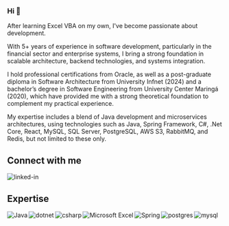<!--
**idinaldoteteo/idinaldoteteo** is a ✨ _special_ ✨ repository because its `README.md` (this file) appears on your GitHub profile.

Here are some ideas to get you started:

- 🔭 I’m currently working on ...
- 🌱 I’m currently learning ...
- 👯 I’m looking to collaborate on ...
- 🤔 I’m looking for help with ...
- 💬 Ask me about ...
- 📫 How to reach me: ...
- 😄 Pronouns: ...
- ⚡ Fun fact: ...
-->

### Hi 👋

After learning Excel VBA on my own, I've become passionate about development. 

With 5+ years of experience in software development, particularly in the financial sector and enterprise systems, I bring a strong foundation in scalable architecture, backend technologies, and systems integration.

I hold professional certifications from Oracle, as well as a post-graduate diploma in Software Architecture from University Infnet (2024) and a bachelor’s degree in Software Engineering from University Center Maringá (2020), which have provided me with a strong theoretical foundation to complement my practical experience. 

My expertise includes a blend of Java development and microservices architectures, using technologies such as Java, Spring Framework, C#, .Net Core, React, MySQL, SQL Server, PostgreSQL, AWS S3, RabbitMQ, and Redis, but not limited to these only.

## Connect with me
[<img align="left" alt="linked-in" src="https://img.shields.io/badge/linkedin-%230077B5.svg?&style=for-the-badge&logo=linkedin&logoColor=white" />](https://www.linkedin.com/in/idinaldoteteo)
</br>


## Expertise

<img align="left" alt="Java" src="https://img.shields.io/badge/java-%23ED8B00.svg?style=for-the-badge&logo=java&logoColor=white"/>

<img align="left" alt="dotnet" src="https://img.shields.io/badge/.NET-512BD4?logo=dotnet&logoColor=fff"/>

<img align="left" alt="csharp" src="https://custom-icon-badges.demolab.com/badge/C%23-%23239120.svg?logo=cshrp&logoColor=white"/>

<img align="left" alt="Microsoft Excel" src="https://img.shields.io/badge/Microsoft_Excel-217346?style=for-the-badge&logo=microsoft-excel&logoColor=white" />

<img align="left" alt="Spring" src="https://img.shields.io/badge/spring-%236DB33F.svg?style=for-the-badge&logo=spring&logoColor=white"/>

<img align="left" alt="postgres" src="https://img.shields.io/badge/Postgres-%23316192.svg?logo=postgresql&logoColor=white"/>

<img align="left" alt="mysql" src="https://img.shields.io/badge/MySQL-4479A1?logo=mysql&logoColor=fff"/>




